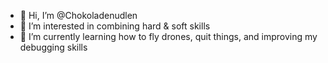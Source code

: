- 👋 Hi, I’m @Chokoladenudlen
- 👀 I’m interested in combining hard & soft skills
- 🌱 I’m currently learning how to fly drones, quit things, and improving my debugging skills

<!---
Chokoladenudlen/Chokoladenudlen is a ✨ special ✨ repository because its `README.md` (this file) appears on your GitHub profile.
You can click the Preview link to take a look at your changes.
--->
